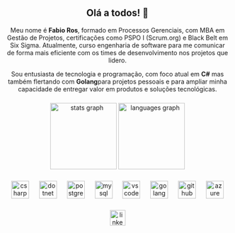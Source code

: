 <h2 align="center">Olá a todos! 👋</h2> <p align="center"> Meu nome é <strong>Fabio Ros</strong>, formado em Processos Gerenciais, com MBA em Gestão de Projetos, certificações como PSPO I (Scrum.org) e Black Belt em Six Sigma. Atualmente, curso engenharia de software para me comunicar de forma mais eficiente com os times de desenvolvimento nos projetos que lidero. </p> <p align="center"> Sou entusiasta de tecnologia e programação, com foco atual em <strong>C#</strong> mas também flertando com <strong>Golang</strong>para projetos pessoais e para ampliar minha capacidade de entregar valor em produtos e soluções tecnológicas. </p>

###

<div align="center">
  <img src="https://github-readme-stats.vercel.app/api?username=FabioRRos&hide_title=false&hide_rank=false&show_icons=true&include_all_commits=true&count_private=true&disable_animations=false&theme=dracula&locale=pt-br&hide_border=false" height="150" alt="stats graph" />
  <img src="https://github-readme-stats.vercel.app/api/top-langs?username=FabioRRos&locale=pt-br&hide_title=false&layout=compact&card_width=320&langs_count=5&theme=dracula&hide_border=false" height="150" alt="languages graph" />
</div>

###

<p align="center">
  <img src="https://cdn.jsdelivr.net/gh/devicons/devicon/icons/csharp/csharp-original.svg" height="40" alt="csharp logo" />
  <img width="15" />
  <img src="https://cdn.jsdelivr.net/gh/devicons/devicon/icons/dot-net/dot-net-original.svg" height="40" alt="dotnet logo" />
  <img width="15" />
  <img src="https://cdn.jsdelivr.net/gh/devicons/devicon/icons/postgresql/postgresql-original.svg" height="40" alt="postgresql logo" />
  <img width="15" />
  <img src="https://cdn.jsdelivr.net/gh/devicons/devicon/icons/mysql/mysql-original.svg" height="40" alt="mysql logo" />
  <img width="15" />
  <img src="https://cdn.jsdelivr.net/gh/devicons/devicon/icons/vscode/vscode-original.svg" height="40" alt="vscode logo" />
  <img width="15" />
  <img src="https://cdn.jsdelivr.net/gh/devicons/devicon/icons/go/go-original.svg" height="40" alt="golang logo" />
  <img width="15" />
  <img src="https://upload.wikimedia.org/wikipedia/commons/9/91/Octicons-mark-github.svg" height="40" alt="github logo" />
  <img width="15" />
  <img src="https://cdn.jsdelivr.net/gh/devicons/devicon/icons/azure/azure-original.svg" height="40" alt="azure logo" />
</p>






###

<div align="center">
  <a href="https://www.linkedin.com/in/fabio-ros-028328117/" target="_blank">
    <img src="https://img.shields.io/static/v1?message=LinkedIn&logo=linkedin&label=&color=0077B5&logoColor=white&labelColor=&style=for-the-badge" height="35" alt="linkedin logo" />
  </a>
  <a href="https://github.com/FabioRRos" target="_blank">

  </a>
</div>

###

<br clear="both">
